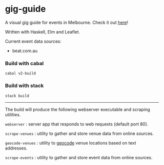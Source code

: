 # gig-guide
A visual gig guide for events in Melbourne. Check it out [here](https://melbgigs.ml)!

Written with Haskell, Elm and Leaflet.

Current event data sources:
* beat.com.au

### Build with cabal
```
cabal v2-build
```

### Build with stack
```
stack build
```
---
The build will produce the following webserver executable and scraping utilities.

`webserver` : server app that responds to web requests (default port 80).

`scrape-venues` : utility to gather and store venue data from online sources.

`geocode-venues` : utility to [geocode](https://en.wikipedia.org/wiki/Geocoding) venue locations based on text addresses.

`scrape-events` : utility to gather and store event data from online sources.
